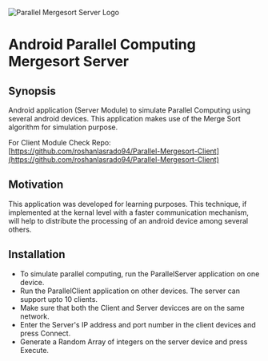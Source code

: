 ![Parallel Mergesort Server Logo](https://github.com/roshanlasrado94/Parallel-Mergesort-Server/blob/master/app/src/main/res/drawable/parallellogoserver.png?raw=true)
# Android Parallel Computing Mergesort Server

## Synopsis
Android application (Server Module) to simulate Parallel Computing using several android devices. This application makes use of the Merge Sort algorithm for simulation purpose.

For Client Module Check Repo: [https://github.com/roshanlasrado94/Parallel-Mergesort-Client](https://github.com/roshanlasrado94/Parallel-Mergesort-Client)

## Motivation
This application was developed for learning purposes. This technique, if implemented at the kernal level with a faster communication mechanism, will help to distribute the processing of an android device among several others.

## Installation
* To simulate parallel computing, run the ParallelServer application on one device.
* Run the ParallelClient application on other devices. The server can support upto 10 clients.
* Make sure that both the Client and Server devicces are on the same network.
* Enter the Server's IP address and port number in the client devices and press Connect.
* Generate a Random Array of integers on the server device and press Execute.

